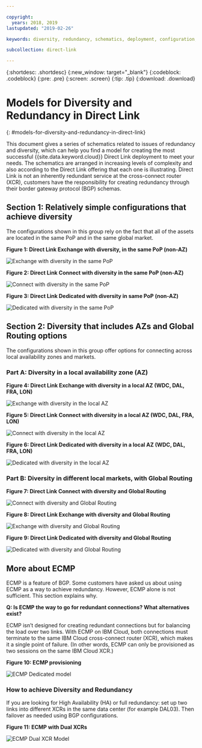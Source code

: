 ```yaml
---

copyright:
  years: 2018, 2019
lastupdated: "2019-02-26"

keywords: diversity, redundancy, schematics, deployment, configuration, global routing, ECMP, Dual XCRs, model

subcollection: direct-link

---
```


{:shortdesc: .shortdesc}
{:new_window: target="_blank"}
{:codeblock: .codeblock}
{:pre: .pre}
{:screen: .screen}
{:tip: .tip}
{:download: .download}

# Models for Diversity and Redundancy in Direct Link
{: #models-for-diversity-and-redundancy-in-direct-link}

This document gives a series of schematics related to issues of redundancy and diversity, which can help you find a model for creating the most successful {{site.data.keyword.cloud}} Direct Link deployment to meet your needs. The schematics are arranged in increasing levels of complexity and also according to the Direct Link offering that each one is illustrating. Direct Link is not an inherently redundant service at the cross-connect router (XCR), customers have the responsibility for creating redundancy through their border gateway protocol (BGP) schemas. 

## Section 1: Relatively simple configurations that achieve diversity

The configurations shown in this group rely on the fact that all of the assets are located in the same PoP and in the same global market.

**Figure 1: Direct Link Exchange with diversity, in the same PoP (non-AZ)**

![Exchange with diversity in the same PoP](/images/exchange-diversity-same-pop.png)

**Figure 2: Direct Link Connect with diversity in the same PoP (non-AZ)**

![Connect with diversity in the same PoP](/images/connect-diversity-same-pop.png)

**Figure 3: Direct Link Dedicated with diversity in same PoP (non-AZ)**

![Dedicated with diversity in the same PoP](/images/dedicated-diversity-same-pop.png)

## Section 2: Diversity that includes AZs and Global Routing options

The configurations shown in this group offer options for connecting across local availability zones and markets.

### Part A: Diversity in a local availability zone (AZ)

**Figure 4: Direct Link Exchange with diversity in a local AZ (WDC, DAL, FRA, LON)**

![Exchange with diversity in the local AZ](/images/exchange-diversity-local-az.png)

**Figure 5: Direct Link Connect with diversity in a local AZ (WDC, DAL, FRA, LON)**

![Connect with diversity in the local AZ](/images/connect-diversity-local-az.png)

**Figure 6: Direct Link Dedicated with diversity in a local AZ (WDC, DAL, FRA, LON)**

![Dedicated with diversity in the local AZ](/images/dedicated-diversity-local-az.png)

### Part B: Diversity in different local markets, with Global Routing

**Figure 7: Direct Link Connect with diversity and Global Routing**

![Connect with diversity and Global Routing](/images/connect-diversity-global.png)

**Figure 8: Direct Link Exchange with diversity and Global Routing**

![Exchange with diversity and Global Routing](/images/exchange-diversity-global.png)

**Figure 9: Direct Link Dedicated with diversity and Global Routing**

![Dedicated with diversity and Global Routing](/images/dedicated-diversity-global.png)

## More about ECMP

ECMP is a feature of BGP. Some customers have asked us about using ECMP as a way to achieve redundancy. However, ECMP alone is not sufficient. This section explains why.

**Q: Is ECMP the way to go for redundant connections? What alternatives exist?**

ECMP isn’t designed for creating redundant connections but for balancing the load over two links. With ECMP on IBM Cloud, both connections must terminate to the same IBM Cloud cross-connect router (XCR), which makes it a single point of failure. (In other words, ECMP can only be provisioned as two sessions on the same IBM Cloud XCR.)

**Figure 10: ECMP provisioning**

![ECMP Dedicated model](/images/ecmp-without-diversity.png)

### How to achieve Diversity and Redundancy

If you are looking for High Availability (HA) or full redundancy: set up two links into different XCRs in the same data center (for example DAL03). Then failover as needed using BGP configurations.

**Figure 11: ECMP with Dual XCRs**

![ECMP Dual XCR Model](/images/ecmp-with-diversity.png)
